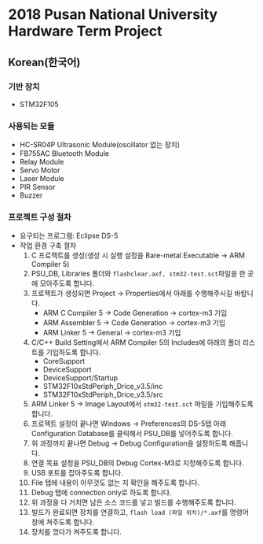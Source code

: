 # 2018 Pusan National University Hardware Term Project

## Korean(한국어) ##

### 기반 장치
- STM32F105

### 사용되는 모듈
- HC-SR04P Ultrasonic Module(oscillator 없는 장치)
- FB755AC Bluetooth Module
- Relay Module
- Servo Motor
- Laser Module
- PIR Sensor
- Buzzer

### 프로젝트 구성 절차

- 요구되는 프로그램: Eclipse DS-5
- 작업 환경 구축 절차
  1. C 프로젝트를 생성(생성 시 실행 설정을 Bare-metal Executable → ARM Compiler 5)
  2. PSU_DB, Libraries 폴더와 `flashclear.axf, stm32-test.sct`파일을 한 곳에 모아주도록 합니다.
  3. 프로젝트가 생성되면 Project → Properties에서 아래를 수행해주시길 바랍니다.
     - ARM C Compiler 5 → Code Generation → cortex-m3 기입
     - ARM Assembler 5 → Code  Generation → cortex-m3 기입
     - ARM Linker 5 → General → cortex-m3 기입
  4. C/C++ Build Setting에서 ARM Compiler 5의 Includes에 아래의 폴더 리스트를 기입하도록 합니다.
     - CoreSupport
     - DeviceSupport
     - DeviceSupport/Startup
     - STM32F10xStdPeriph_Drice_v3.5/inc
     - STM32F10xStdPeriph_Drice_v3.5/src
  5. ARM Linker 5 → Image Layout에서 `stm32-test.sct` 파일을 기입해주도록 합니다.
  6. 프로젝트 설정이 끝나면 Windows → Preferences의 DS-5탭 아래 Configuration Database를 클릭해서 PSU_DB를 넣어주도록 합니다.
  7. 위 과정까지 끝나면 Debug → Debug Configuration을 설정하도록 해줍니다.
  8. 연결 목표 설정을 PSU_DB의 Debug Cortex-M3로 지정해주도록 합니다.
  9. USB 포트를 잡아주도록 합니다.
  10. File 탭에 내용이 아무것도 없는 지 확인을 해주도록 합니다.
  11. Debug 탭에 connection only로 하도록 합니다.
  12. 위 과정을 다 거치면 남은 소스 코드를 넣고 빌드를 수행해주도록 합니다.
  13. 빌드가 완료되면 장치를 연결하고, `flash load (파일 위치)/*.axf`를 명령어 창에 쳐주도록 합니다.
  14. 장치를 껐다가 켜주도록 합니다.

  
